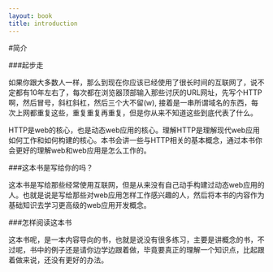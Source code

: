 ```yaml
---
layout: book
title: introduction
---
```


#简介

###起步走

如果你跟大多数人一样，那么到现在你应该已经使用了很长时间的互联网了，说不定都有10年左右了，每次都在浏览器顶部输入那些讨厌的URL网址，先写个HTTP啊，然后冒号，斜杠斜杠，然后三个大不留(w), 接着是一串所谓域名的东西，每次上网都重复这些，重复重复再重复，但是你从来不知道这些到底代表了什么。

HTTP是web的核心，也是动态web应用的核心。理解HTTP是理解现代web应用如何工作和如何构建的核心。本书会讲一些与HTTP相关的基本概念，通过本书你会更好的理解web和web应用是怎么工作的。

###这本书是写给你的吗？

这本书是写给那些经常使用互联网，但是从来没有自己动手构建过动态web应用的人。也就是说是写给那些对web应用怎样工作感兴趣的人，然后将本书的内容作为基础知识去学习更高级的web应用开发概念。

###怎样阅读这本书

这本书呢，是一本内容导向的书，也就是说没有很多练习，主要是讲概念的书，不过呢，书中的例子还是请你边学边跟着做，毕竟要真正的理解一个知识点，比起跟着做来说，还没有更好的办法。
